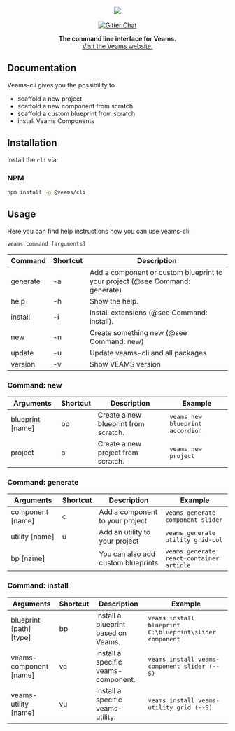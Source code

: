 <p align="center"><img src="http://www.veams.org/img/svg/icons/veams-std.svg">
<br>
<br>
<a href="https://gitter.im/Sebastian-Fitzner/Veams?utm_source=badge&utm_medium=badge&utm_campaign=pr-badge"><img src="https://badges.gitter.im/Sebastian-Fitzner/Veams.svg" alt="Gitter Chat" /></a>
</p>

<p align="center">
	<strong>The command line interface for Veams.</strong>
	<br>
	<a href="http://veams.org">Visit the Veams website.</a><br>
</p>

## Documentation

Veams-cli gives you the possibility to 
- scaffold a new project
- scaffold a new component from scratch
- scaffold a custom blueprint from scratch
- install Veams Components

## Installation

Install the `cli` via: 

### NPM 

```bash
npm install -g @veams/cli
```

## Usage 

Here you can find help instructions how you can use veams-cli:

`veams command [arguments]`

|Command     | Shortcut | Description |
|------------|----------|-------------------------------------------------------|
|generate    | -a | Add a component or custom blueprint to your project (@see Command: generate) |
|help    | -h | Show the help. |
|install | -i | Install extensions (@see Command: install). |
|new     | -n | Create something new (@see Command: new) |
|update  | -u | Update veams-cli and all packages |
|version | -v | Show VEAMS version |

### Command: new

|Arguments | Shortcut | Description                            | Example |
|----------|----------|----------------------------------------|---------|
|blueprint [name] | bp | Create a new blueprint from scratch.   | `veams new blueprint accordion` |
|project  | p | Create a new project from scratch.     | `veams new project` |

### Command: generate

|Arguments | Shortcut | Description                            | Example |
|----------|----------|----------------------------------------|---------|
|component [name] | c | Add a component to your project   | `veams generate component slider` |
|utility [name] | u | Add an utility to your project   | `veams generate utility grid-col` |
|bp [name] |  | You can also add custom blueprints   | `veams generate react-container article` |

### Command: install

|Arguments              | Shortcut | Description                         | Example |
|-----------------------|----------|-------------------------------------|--------|
|blueprint [path] [type]| bp | Install a blueprint based on Veams.  | `veams install blueprint C:\blueprint\slider component` |
|veams-component [name] | vc | Install a specific veams-component. | `veams install veams-component slider (--S)` |
|veams-utility [name] | vu | Install a specific veams-utility. | `veams install veams-utility grid (--S)` |